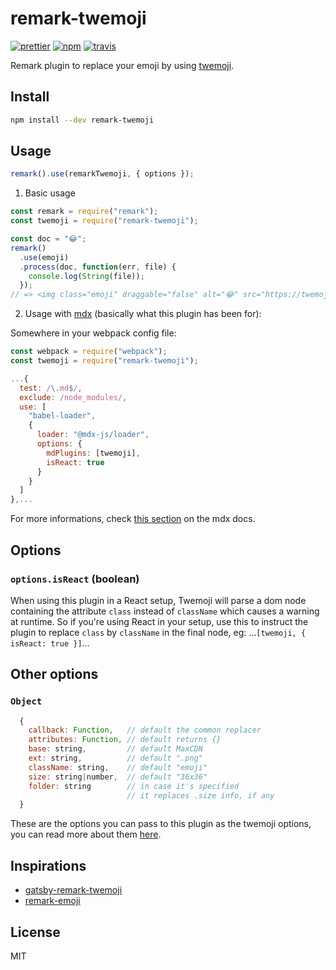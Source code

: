 # remark-twemoji

[![prettier][prettier-image]][prettier-url]
[![npm][npm-image]][npm-url]
[![travis][travis-image]][travis-url]

[prettier-image]: https://img.shields.io/badge/code_style-prettier-ff69b4.svg?style=flat-square
[prettier-url]: https://github.com/prettier/prettier
[npm-image]: https://img.shields.io/npm/v/remark-twemoji.svg
[npm-url]: https://npmjs.org/package/remark-twemoji
[travis-url]: https://travis-ci.org/madiodio/remark-twemoji
[travis-image]: https://img.shields.io/travis/madiodio/remark-twemoji/master.svg

Remark plugin to replace your emoji by using [twemoji](https://github.com/twitter/twemoji).

## Install

```bash
npm install --dev remark-twemoji
```

## Usage

```js
remark().use(remarkTwemoji, { options });
```

1.  Basic usage

```js
const remark = require("remark");
const twemoji = require("remark-twemoji");

const doc = "😂";
remark()
  .use(emoji)
  .process(doc, function(err, file) {
    console.log(String(file));
  });
// => <img class="emoji" draggable="false" alt="😂" src="https://twemoji.maxcdn.com/2/128x128/1f602.png" title="😂"/>
```

2.  Usage with [mdx](https://github.com/mdx-js/mdx) (basically what this plugin has been for):

Somewhere in your webpack config file:

```js
const webpack = require("webpack");
const twemoji = require("remark-twemoji");

...{
  test: /\.md$/,
  exclude: /node_modules/,
  use: [
    "babel-loader",
    {
      loader: "@mdx-js/loader",
      options: {
        mdPlugins: [twemoji],
        isReact: true
      }
    }
  ]
},...
```

For more informations, check [this section](https://github.com/mdx-js/mdx#plugins) on the mdx docs.

## Options

### `options.isReact` (boolean)

When using this plugin in a React setup, Twemoji will parse a dom node containing the attribute `class` instead of `className` which causes a warning at runtime. So if you're using React in your setup, use this to instruct the plugin to replace `class` by `className` in the final node, eg: ...`[twemoji, { isReact: true }]`...

## Other options

### `Object`

```js
  {
    callback: Function,   // default the common replacer
    attributes: Function, // default returns {}
    base: string,         // default MaxCDN
    ext: string,          // default ".png"
    className: string,    // default "emoji"
    size: string|number,  // default "36x36"
    folder: string        // in case it's specified
                          // it replaces .size info, if any
  }
```

These are the options you can pass to this plugin as the twemoji options, you can read more about them [here](https://github.com/twitter/twemoji#object-as-parameter).

## Inspirations

* [gatsby-remark-twemoji](https://github.com/btnwtn/gatsby-remark-twemoji)
* [remark-emoji](https://github.com/rhysd/remark-emoji/)

## License

MIT
